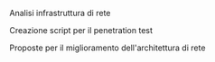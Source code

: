 Analisi infrastruttura di rete

Creazione script per il penetration test

Proposte per il miglioramento dell'architettura di rete
